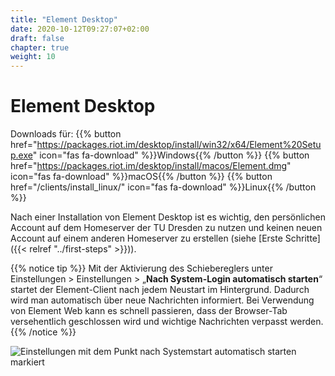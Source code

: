 ```yaml
---
title: "Element Desktop"
date: 2020-10-12T09:27:07+02:00
draft: false
chapter: true
weight: 10
---
```


# Element Desktop

Downloads für:
{{% button href="https://packages.riot.im/desktop/install/win32/x64/Element%20Setup.exe" icon="fas fa-download" %}}Windows{{% /button %}}
{{% button href="https://packages.riot.im/desktop/install/macos/Element.dmg" icon="fas fa-download" %}}macOS{{% /button %}}
{{% button href="/clients/install_linux/" icon="fas fa-download" %}}Linux{{% /button %}}

Nach einer Installation von Element Desktop ist es wichtig, den persönlichen Account auf dem Homeserver der TU Dresden zu nutzen und keinen neuen Account auf einem anderen Homeserver zu erstellen (siehe [Erste Schritte]({{< relref "../first-steps" >}})).

{{% notice tip %}}
Mit der Aktivierung des Schiebereglers unter Einstellungen > Einstellungen > „**Nach System-Login automatisch starten**“ startet der Element-Client nach jedem Neustart im Hintergrund. Dadurch wird man automatisch über neue Nachrichten informiert. Bei Verwendung von Element Web kann es schnell passieren, dass der Browser-Tab versehentlich geschlossen wird und wichtige Nachrichten verpasst werden.
{{% /notice %}}

![Einstellungen mit dem Punkt nach Systemstart automatisch starten markiert](/images/05_Settings_de.png)
